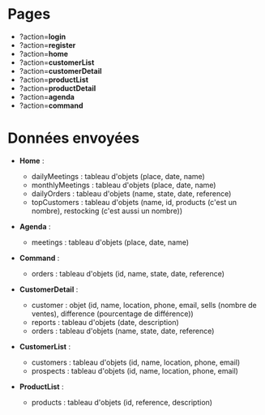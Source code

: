 # Pages

* ?action=**login**
* ?action=**register**
* ?action=**home**
* ?action=**customerList**
* ?action=**customerDetail**
* ?action=**productList**
* ?action=**productDetail**
* ?action=**agenda**
* ?action=**command**

# Données envoyées

* **Home** :
    * dailyMeetings : tableau d'objets (place, date, name)
    * monthlyMeetings : tableau d'objets (place, date, name)
    * dailyOrders : tableau d'objets (name, state, date, reference)
    * topCustomers : tableau d'objets (name, id, products (c'est un nombre), restocking (c'est aussi un nombre))
    
* **Agenda** :
    * meetings : tableau d'objets (place, date, name)
    
* **Command** :
    * orders : tableau d'objets (id, name, state, date, reference)
    
* **CustomerDetail** :
    * customer : objet (id, name, location, phone, email, sells (nombre de ventes), difference (pourcentage de différence))
    * reports : tableau d'objets (date, description)
    * orders : tableau d'objets (name, state, date, reference)
    
* **CustomerList** :
    * customers : tableau d'objets (id, name, location, phone, email)
    * prospects : tableau d'objets (id, name, location, phone, email)
    
* **ProductList** :
    * products : tableau d'objets (id, reference, description)